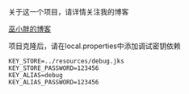 关于这一个项目，请详情关注我的博客

[巫小胖的博客](http://www.jianshu.com/users/e64a5d3e7e05/latest_articles)

项目克隆后，请在local.properties中添加调试密钥依赖

```
KEY_STORE=../resources/debug.jks
KEY_STORE_PASSWORD=123456
KEY_ALIAS=debug
KEY_ALIAS_PASSWORD=123456
```

